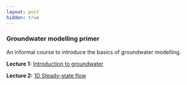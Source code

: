 ```yaml
---
layout: post
hidden: true
---
```


### Groundwater modelling primer

An informal course to introduce the basics of groundwater modelling. 

**Lecture 1:** [Introduction to groundwater](intro)

**Lecture 2:** [1D Steady-state flow](ssflow)


